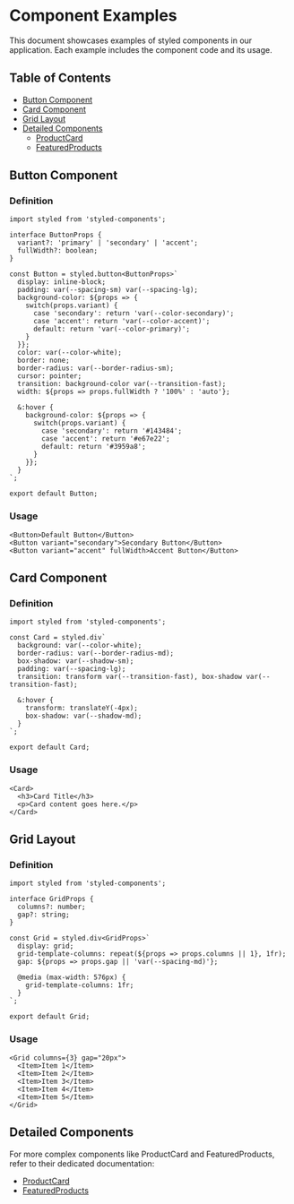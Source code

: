 # Component Examples

This document showcases examples of styled components in our application. Each example includes the component code and its usage.

## Table of Contents

- [Button Component](#button-component)
- [Card Component](#card-component)
- [Grid Layout](#grid-layout)
- [Detailed Components](#detailed-components)
  - [ProductCard](./components/product-card.md)
  - [FeaturedProducts](./components/featured-products.md)

## Button Component

### Definition

```tsx
import styled from 'styled-components';

interface ButtonProps {
  variant?: 'primary' | 'secondary' | 'accent';
  fullWidth?: boolean;
}

const Button = styled.button<ButtonProps>`
  display: inline-block;
  padding: var(--spacing-sm) var(--spacing-lg);
  background-color: ${props => {
    switch(props.variant) {
      case 'secondary': return 'var(--color-secondary)';
      case 'accent': return 'var(--color-accent)';
      default: return 'var(--color-primary)';
    }
  }};
  color: var(--color-white);
  border: none;
  border-radius: var(--border-radius-sm);
  cursor: pointer;
  transition: background-color var(--transition-fast);
  width: ${props => props.fullWidth ? '100%' : 'auto'};
  
  &:hover {
    background-color: ${props => {
      switch(props.variant) {
        case 'secondary': return '#143484';
        case 'accent': return '#e67e22';
        default: return '#3959a8';
      }
    }};
  }
`;

export default Button;
```

### Usage

```tsx
<Button>Default Button</Button>
<Button variant="secondary">Secondary Button</Button>
<Button variant="accent" fullWidth>Accent Button</Button>
```

## Card Component

### Definition

```tsx
import styled from 'styled-components';

const Card = styled.div`
  background: var(--color-white);
  border-radius: var(--border-radius-md);
  box-shadow: var(--shadow-sm);
  padding: var(--spacing-lg);
  transition: transform var(--transition-fast), box-shadow var(--transition-fast);
  
  &:hover {
    transform: translateY(-4px);
    box-shadow: var(--shadow-md);
  }
`;

export default Card;
```

### Usage

```tsx
<Card>
  <h3>Card Title</h3>
  <p>Card content goes here.</p>
</Card>
```

## Grid Layout

### Definition

```tsx
import styled from 'styled-components';

interface GridProps {
  columns?: number;
  gap?: string;
}

const Grid = styled.div<GridProps>`
  display: grid;
  grid-template-columns: repeat(${props => props.columns || 1}, 1fr);
  gap: ${props => props.gap || 'var(--spacing-md)'};
  
  @media (max-width: 576px) {
    grid-template-columns: 1fr;
  }
`;

export default Grid;
```

### Usage

```tsx
<Grid columns={3} gap="20px">
  <Item>Item 1</Item>
  <Item>Item 2</Item>
  <Item>Item 3</Item>
  <Item>Item 4</Item>
  <Item>Item 5</Item>
</Grid>
```

## Detailed Components

For more complex components like ProductCard and FeaturedProducts, refer to their dedicated documentation:

- [ProductCard](./components/product-card.md)
- [FeaturedProducts](./components/featured-products.md)
